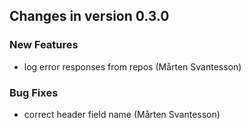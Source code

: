 ## Changes in version 0.3.0

### New Features

* log error responses from repos (Mårten Svantesson)

### Bug Fixes

* correct header field name (Mårten Svantesson)
